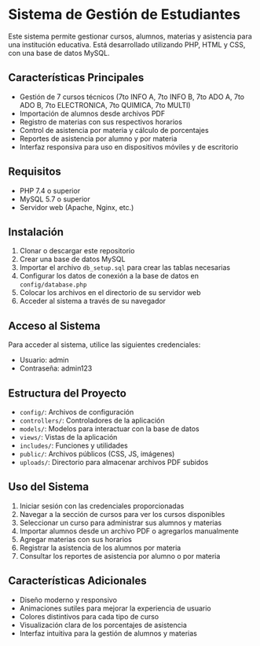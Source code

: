 # Sistema de Gestión de Estudiantes

Este sistema permite gestionar cursos, alumnos, materias y asistencia para una institución educativa. Está desarrollado utilizando PHP, HTML y CSS, con una base de datos MySQL.

## Características Principales

- Gestión de 7 cursos técnicos (7to INFO A, 7to INFO B, 7to ADO A, 7to ADO B, 7to ELECTRONICA, 7to QUIMICA, 7to MULTI)
- Importación de alumnos desde archivos PDF
- Registro de materias con sus respectivos horarios
- Control de asistencia por materia y cálculo de porcentajes
- Reportes de asistencia por alumno y por materia
- Interfaz responsiva para uso en dispositivos móviles y de escritorio

## Requisitos

- PHP 7.4 o superior
- MySQL 5.7 o superior
- Servidor web (Apache, Nginx, etc.)

## Instalación

1. Clonar o descargar este repositorio
2. Crear una base de datos MySQL
3. Importar el archivo `db_setup.sql` para crear las tablas necesarias
4. Configurar los datos de conexión a la base de datos en `config/database.php`
5. Colocar los archivos en el directorio de su servidor web
6. Acceder al sistema a través de su navegador

## Acceso al Sistema

Para acceder al sistema, utilice las siguientes credenciales:

- Usuario: admin
- Contraseña: admin123

## Estructura del Proyecto

- `config/`: Archivos de configuración
- `controllers/`: Controladores de la aplicación
- `models/`: Modelos para interactuar con la base de datos
- `views/`: Vistas de la aplicación
- `includes/`: Funciones y utilidades
- `public/`: Archivos públicos (CSS, JS, imágenes)
- `uploads/`: Directorio para almacenar archivos PDF subidos

## Uso del Sistema

1. Iniciar sesión con las credenciales proporcionadas
2. Navegar a la sección de cursos para ver los cursos disponibles
3. Seleccionar un curso para administrar sus alumnos y materias
4. Importar alumnos desde un archivo PDF o agregarlos manualmente
5. Agregar materias con sus horarios
6. Registrar la asistencia de los alumnos por materia
7. Consultar los reportes de asistencia por alumno o por materia

## Características Adicionales

- Diseño moderno y responsivo
- Animaciones sutiles para mejorar la experiencia de usuario
- Colores distintivos para cada tipo de curso
- Visualización clara de los porcentajes de asistencia
- Interfaz intuitiva para la gestión de alumnos y materias